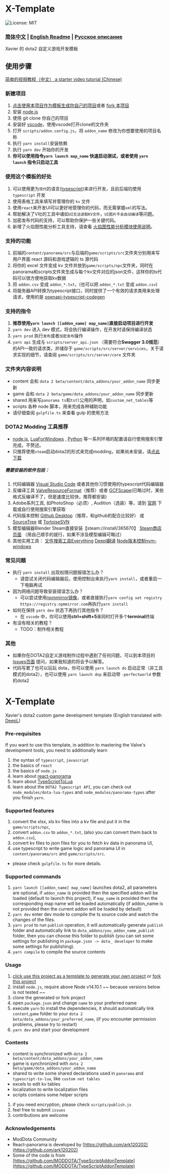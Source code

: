 # X-Template

![License: MIT](https://img.shields.io/badge/License-MIT-yellow.svg)
### [简体中文](https://github.com/XavierCHN/x-template) | [English Readme](https://github.com/XavierCHN/x-template/blob/master/README.ENG.MD)  | [Русское описание](https://github.com/XavierCHN/x-template/blob/master/README.RU.MD)


Xavier 的 dota2 自定义游戏开发模板

## 使用步骤
[简单的视频教程（中文） a starter video tutorial (Chinese)](https://www.bilibili.com/video/BV1de4y1s7kw/?vd_source=9bc3eaf21f82a00973f08ff2dbcfd356)


### 新建项目
1. [点击使用本项目作为模板生成你自己的项目](https://github.com/XavierCHN/x-template/generate)或者 [fork 本项目](https://github.com/XavierCHN/x-template/fork)
2. 安装 [node.js](https://nodejs.org)
3. 使用 git clone 你自己的项目
4. 安装好 [vscode](https://code.visualstudio.com/download)，使用vscode打开clone的文件夹
5. 打开 `scripts/addon.config.js`，将 `addon_name` 修改为你想要使用的项目名称
6. 执行 `yarn install`安装依赖
7. 执行 `yarn dev` 开始你的开发
8. **你可以使用指令`yarn launch map_name` 快速启动测试，或者使用 `yarn launch` 指令只启动工具**


### 使用这个模板的好处
1. 可以使用更为`现代`的语言([typescript](https://www.typescriptlang.org/))来进行开发，且前后端钧使用 `typescript` 开发
2. 使用表格工具来填写并管理你的 `kv` 文件
3. 使用`react`来开发UI可以更好地管理你的代码，而无需掌握`xml`的写法。
4. 帮助解决了V社的工具中诸如`UI无法读取KV文件`，`UI图片不会自动编译`等问题。
5. 加密发布代码的支持，可以帮助你保护一些关键代码。
6. 新增了火焰图性能分析工具支持，请查看 [火焰图性能分析模块使用说明](https://github.com/XavierCHN/x-template/blob/master/game/scripts/src/utils/performance/flame_graph_profiler.md)。


### 支持的功能
1. 前端的`content/panorama/src`与后端的`game/scripts/src`文件夹分别用来写用户界面 react 源码和游戏逻辑的 ts 源代码
2. 将你的 excel 文件变成 kv 文件并放到`game/scripts/npc`文件夹，同时在panorama和scripts文件夹生成与每个kv文件对应的json文件，这样你的ts代码可以很方便地获取kv数据
3. 将 `addon.csv` 变成 `addon_*.txt`，(也可以把 `addon_*.txt` 变成 `addon.csv`)
4. 将服务器API转换为typescript接口，同时提供了一个有效的请求类用来处理请求，使用的是 [openapi-typescript-codegen](https://github.com/ferdikoomen/openapi-typescript-codegen)

### 支持的指令

1. **推荐使用`yarn launch [[addon_name] map_name]`直接启动项目进行开发**
2. `yarn dev` 进入 dev 模式，将会执行编译操作，在开发时请保持编译状态
3. `yarn prod` 执行`发布`或者`加密发布`操作
4. `yarn api` 生成与 `scripts/server_api.json` （需要符合**Swagger 3.0规范**）的API一致的请求类，并储存于 `game/scripts/src/server/services`，关于请求实现的细节，请查阅 `game/scripts/src/server/core` 文件夹

### 文件夹内容说明
-   content 会和 `dota 2 beta/content/dota_addons/your_addon_name` 同步更新
-   game 会和 `dota 2 beta/game/dota_addons/your_addon_name` 同步更新
-   shared 用来写`panorama ts`和`tstl`公用的声明，如`custom_net_tables`等
-   scripts 各种 node 脚本，用来完成各种辅助功能
-   请仔细查阅 `gulpfile.ts` 来查看 gulp 的使用方法


### DOTA2 Modding 工具推荐

- [node.js](https://nodejs.org/en/), [LuaForWindows](http://luabinaries.sourceforge.net/) , [Python](https://www.python.org/) 等一系列环境的配置请自行使用搜索引擎完成，不赘述。
- 只推荐使用`steam`启动dota2的形式来完成modding，如果尚未安装，请[点此下载](https://store.steampowered.com/about/)

##### 需要安装的软件包括：
1. 代码编辑器 [Visual Studio Code](https://code.visualstudio.com) 或者其他你习惯使用的typescript代码编辑器
2. 反编译工具 [ValveResourceFormat](https://github.com/SteamDatabase/ValveResourceFormat/releases)（推荐）或者 [GCFScape](https://nemstools.github.io/pages/GCFScape-Download.html)(已略过时，某些格式反编译不了，但是速度比较快，推荐都安装)
3. Adobe系列工具, 如PhotoShop（必须）, Audition（选装）等，请到 [官网](https://www.adobe.com/) 下载或自行使用搜索引擎获取
4. 代码版本控制 [Github Desktop](https://desktop.github.com/)（推荐，和github的配合比较好） 或 [SourceTree](https://www.sourcetreeapp.com/) 或 [TortoiseSVN](https://tortoisesvn.net/index.zh.html)
5. 模型编辑器Blender Steam直接安装【steam://install/365670】 [Steam商店页面](https://store.steampowered.com/app/365670/Blender/) （用自己顺手的就行，如果不涉及模型编辑可略过）
6. 其他实用工具： [文件搜索工具Everything](https://www.voidtools.com/zh-cn/) [Deepl翻译](https://www.deepl.com/translator) [Node版本控制nvm-windows](https://github.com/coreybutler/nvm-windows/releases)

### 常见问题
- 执行 `yarn install` 出现权限问题报错怎么办？
  - 请尝试关闭代码编辑器后，使用控制台来执行`yarn install`，或者重启一下电脑再试
- 因为网络问题导致安装错误怎么办？
  - 可以尝试使用[npmmirror镜像](https://npmmirror.com/)，或者直接执行`yarn config set registry https://registry.npmmirror.com`再执行`yarn install`
- 如何在保持 `yarn dev` 状态下再执行其他指令？
  - 在 `vscode` 中，你可以使用**ctrl+shift+5**来同时打开多个**terminal**终端
- 有没有相关的教程？
  - TODO：制作相关教程

### 其他
- 如果你在DOTA2自定义游戏制作过程中遇到了任何问题，可以到本项目的 [Issues页面](https://github.com/XavierCHN/x-template/issues) 提问，如果我知道的将会予以解答。
- 代码写累了也可以玩玩 dota，你可以使用 `yarn launch do` 启动正常（非工具模式的dota2），也可以使用 `yarn launch dop` 来启动带 `-perfectworld` 参数的dota2

# X-Template

Xavier's dota2 custom game development template (English translated with [DeepL](https://www.deepl.com))

### Pre-requisites

If you want to use this template, in addition to mastering the Valve's development tools, you need to additionally learn

1. the syntax of `typescript`, `javascript`
2. the basics of `react`
3. the basics of `node.js`
4. learn about [react-panorama](https://github.com/ark120202/react-panorama)
5. learn about [TypeScriptToLua](https://github.com/TypeScriptToLua/TypeScriptToLua)
6. learn about the `DOTA2 Typescript API`, you can check out `node_modules/dota-lua-types` and `node_modules/panorama-types` after you finish `yarn`.

### Supported features

1. convert the xlsx, xls kv files into a kv file and put it in the `game/scripts/npc`,
2. convert `addon.csv` to `addon_*.txt`, (also you can convert them back to `addon.csv`),
3. convert kv files to json files for you to fetch kv data in panorama UI,
4. use typescript to write game logic and panorama UI in `content/panorama/src` and `game/scripts/src`.

- please check `gulpfile.ts` for more details.

### Supported commands

1. `yarn launch [[addon_name] map_name]` launches dota2, all parameters are optional, if `addon_name` is provided then the specified addon will be loaded (default to launch this project), if `map_name` is provided then the corresponding map name will be loaded automatically (if addon_name is not provided then the current addon will be loaded by default)
2. `yarn dev` enter dev mode to compile the ts source code and watch the changes of the files.
3. `yarn prod` to run `publish` operation, it will automatically generate `publish` folder and automatically link to `dota_addons/you_addon_name_publish` folder, then you can choose this folder to publish (you can set some settings for publishing in `package.json -> dota_ developer` to make some settings for publishing).
4. `yarn compile` to compile the source contents

### Usage

1. [click use this project as a template to generate your own project](https://github.com/XavierCHN/x-template/generate) or [fork this project](https://github.com/XavierCHN/x-template/fork)
2. install `node.js`, require above Node v14.10.1 ~~ because versions below is not tested ~~
3. clone the generated or fork project
4. open `package.json` and change `name` to your preferred name
5. execute `yarn` to install the dependencies, it should automatically link `content`,`game` folder to your `dota 2 beta/dota_addons/your_preferred_name`, (if you encounter permission problems, please try to restart)
6. `yarn dev` and start your development

### Contents

-   content is synchronized with `dota 2 beta/content/dota_addons/your_addon_name`
-   game is synchronized with `dota 2 beta/game/dota_addons/your_addon_name`
-   shared to write some shared declarations used in `panorama` and `typescript-to-lua`, like `custom net tables`
-   excels to edit kv tables
-   localization to write localization files
-   scripts contains some helper scripts

1. if you need encryption, please check `scripts/publish.js`
2. feel free to submit `issues`
3. contributions are welcome

### Acknowledgements

-   ModDota Community
-   React-panorama is developed by [https://github.com/ark120202](https://github.com/ark120202)
-   Some of the code is from [https://github.com/MODDOTA/TypeScriptAddonTemplate](https://github.com/MODDOTA/TypeScriptAddonTemplate)
